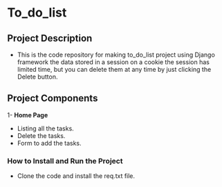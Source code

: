 # To_do_list

## Project Description
* This is the code repository for making to_do_list project using Django framework 
the data stored in a session on a cookie the session has limited time, but you
can delete them at any time by just clicking the Delete button.

## Project Components
1- **Home Page**
* Listing all the tasks.
* Delete the tasks.
* Form to add the tasks.

### How to Install and Run the Project
* Clone the code and install the req.txt file.